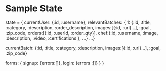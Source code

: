 # Sample State


state = {
  currentUser: {:id, :username},
  relevantBatches: {
    1: {:id, :title, :category, :description, :order_description, images:[{:id, :url}...], :goal, :zip_code, orders:[{:id, :userId, :order_qty}], chef:{:id, :username, :image, :description, :video, :certifications }, ...}
    ...}

  currentBatch: {:id, :title, :category, :description, images:[{:id, :url}...], :goal, :zip_code}

  forms: {
    signup: {errors:[]},
    login: {errors :[]}
  }
}
